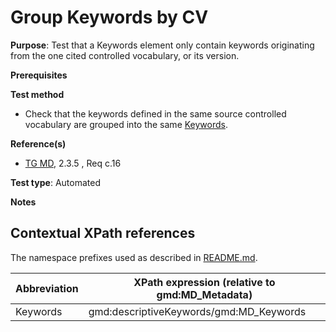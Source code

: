 # Group Keywords by CV

**Purpose**: Test that a Keywords element only contain keywords originating from the one cited controlled vocabulary, or its version.

**Prerequisites**

**Test method**

* Check that the keywords defined in the same source controlled vocabulary are grouped into the same [Keywords](#keywords).

**Reference(s)**	 

* [TG MD](./README.md#ref_TG_MD), 2.3.5 , Req c.16


**Test type**: Automated

**Notes**


## Contextual XPath references

The namespace prefixes used as described in [README.md](./README.md#namespaces).

Abbreviation                                   |  XPath expression (relative to gmd:MD_Metadata)
-----------------------------------------------| -------------------------------------------------------------------------
<a name="keywords"></a> Keywords  | gmd:descriptiveKeywords/gmd:MD_Keywords

